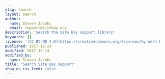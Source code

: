 ```yaml
---
slug: search
layout: search
author:
  name: Steven Jacobs
  email: support@sitebay.org
description: 'Search the Site Bay support library'
keywords: []
license: '[CC BY-ND 4.0](https://creativecommons.org/licenses/by-nd/4.0)'
published: 2017-12-14
modified: 2017-12-14
modified_by:
  name: Steven Jacobs
title: "Search Site Bay support"
show_on_rss_feed: false
---
```


<!--

Support for deprecated GCSE results URL:

https://github.com/sitebay/support/blob/9cfe68514b190fbd9d29130736cc54543f5e6e1c/themes/supportmith/layouts/404.html#L15

See GH #25

-->

